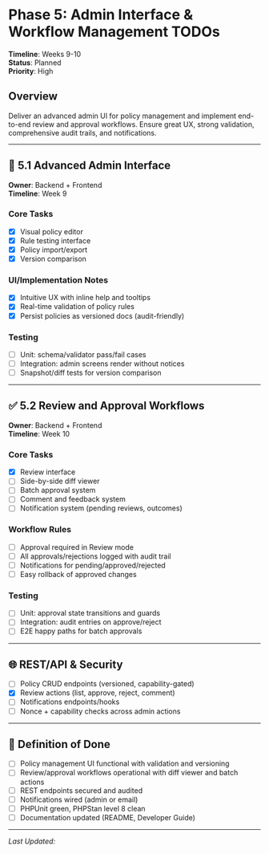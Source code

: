 # Phase 5: Admin Interface & Workflow Management TODOs

**Timeline**: Weeks 9-10  
**Status**: Planned  
**Priority**: High

## Overview
Deliver an advanced admin UI for policy management and implement end-to-end review and approval workflows. Ensure great UX, strong validation, comprehensive audit trails, and notifications.

---

## 🧭 5.1 Advanced Admin Interface
**Owner**: Backend + Frontend  
**Timeline**: Week 9

### Core Tasks
- [x] Visual policy editor
- [x] Rule testing interface
- [x] Policy import/export
- [x] Version comparison

### UI/Implementation Notes
- [x] Intuitive UX with inline help and tooltips
- [x] Real-time validation of policy rules
- [x] Persist policies as versioned docs (audit-friendly)

### Testing
- [ ] Unit: schema/validator pass/fail cases
- [ ] Integration: admin screens render without notices
- [ ] Snapshot/diff tests for version comparison

---

## ✅ 5.2 Review and Approval Workflows
**Owner**: Backend + Frontend  
**Timeline**: Week 10

### Core Tasks
- [x] Review interface
- [ ] Side-by-side diff viewer
- [ ] Batch approval system
- [ ] Comment and feedback system
- [ ] Notification system (pending reviews, outcomes)

### Workflow Rules
- [ ] Approval required in Review mode
- [ ] All approvals/rejections logged with audit trail
- [ ] Notifications for pending/approved/rejected
- [ ] Easy rollback of approved changes

### Testing
- [ ] Unit: approval state transitions and guards
- [ ] Integration: audit entries on approve/reject
- [ ] E2E happy paths for batch approvals

---

## 🌐 REST/API & Security
- [ ] Policy CRUD endpoints (versioned, capability-gated)
- [x] Review actions (list, approve, reject, comment)
- [ ] Notifications endpoints/hooks
- [ ] Nonce + capability checks across admin actions

---

## 📌 Definition of Done
- [ ] Policy management UI functional with validation and versioning
- [ ] Review/approval workflows operational with diff viewer and batch actions
- [ ] REST endpoints secured and audited
- [ ] Notifications wired (admin or email)
- [ ] PHPUnit green, PHPStan level 8 clean
- [ ] Documentation updated (README, Developer Guide)

---

_Last Updated: <?= date('Y-m-d') ?>_


